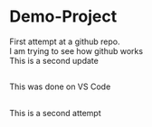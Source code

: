 # Demo-Project
First attempt at a github repo.
<br/> I am trying to see how github works
<br/> This is a second update

## 
This was done on VS Code

##
This is a second attempt

